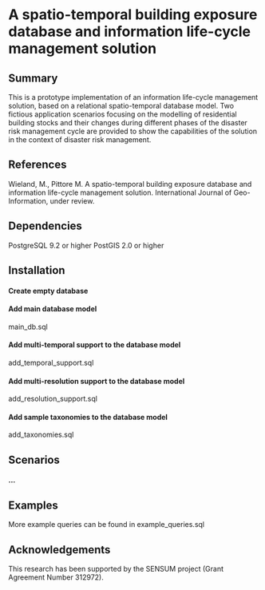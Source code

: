 # A spatio-temporal building exposure database and information life-cycle management solution

## Summary
This is a prototype implementation of an information life-cycle management solution, based on a relational spatio-temporal database model. 
Two fictious application scenarios focusing on the modelling of residential building stocks and their changes during different phases of 
the disaster risk management cycle are provided to show the capabilities of the solution in the context of disaster risk management.  

## References
Wieland, M., Pittore M. A spatio-temporal building exposure database and information life-cycle management solution. International Journal of Geo-Information, under review.

## Dependencies
PostgreSQL 9.2 or higher
PostGIS 2.0 or higher

## Installation 
#### Create empty database

#### Add main database model
main_db.sql

#### Add multi-temporal support to the database model
add_temporal_support.sql

#### Add multi-resolution support to the database model
add_resolution_support.sql

#### Add sample taxonomies to the database model
add_taxonomies.sql

## Scenarios
#### ...

## Examples
More example queries can be found in example_queries.sql

## Acknowledgements
This research has been supported by the SENSUM project (Grant Agreement Number 312972).
